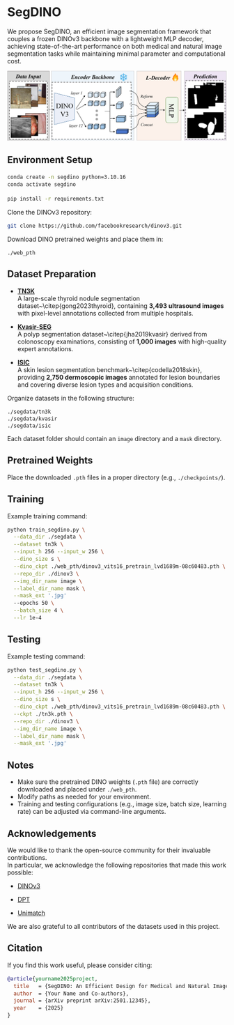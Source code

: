 # SegDINO
We propose SegDINO, an efficient image segmentation framework that couples a frozen DINOv3 backbone with a lightweight MLP decoder, achieving state-of-the-art performance on both medical and natural image segmentation tasks while maintaining minimal parameter and computational cost.

![](src/segdino_pic.png)


## Environment Setup

```bash
conda create -n segdino python=3.10.16
conda activate segdino

pip install -r requirements.txt
````

Clone the DINOv3 repository:

```bash
git clone https://github.com/facebookresearch/dinov3.git
```

Download DINO pretrained weights and place them in:

```
./web_pth
```

## Dataset Preparation


- **[TN3K](https://github.com/haifangong/TRFE-Net-for-thyroid-nodule-segmentation)**  
  A large-scale thyroid nodule segmentation dataset~\citep{gong2023thyroid}, containing **3,493 ultrasound images** with pixel-level annotations collected from multiple hospitals.  

- **[Kvasir-SEG](https://datasets.simula.no/kvasir-seg/)**  
  A polyp segmentation dataset~\citep{jha2019kvasir} derived from colonoscopy examinations, consisting of **1,000 images** with high-quality expert annotations.  

- **[ISIC](https://challenge.isic-archive.com/data/#2017)**  
  A skin lesion segmentation benchmark~\citep{codella2018skin}, providing **2,750 dermoscopic images** annotated for lesion boundaries and covering diverse lesion types and acquisition conditions.  

Organize datasets in the following structure:

```
./segdata/tn3k
./segdata/kvasir
./segdata/isic
```

Each dataset folder should contain an `image` directory and a `mask` directory.


## Pretrained Weights

Place the downloaded `.pth` files in a proper directory (e.g., `./checkpoints/`).


## Training

Example training command:

```bash
python train_segdino.py \
  --data_dir ./segdata \
  --dataset tn3k \
  --input_h 256 --input_w 256 \
  --dino_size s \
  --dino_ckpt ./web_pth/dinov3_vits16_pretrain_lvd1689m-08c60483.pth \
  --repo_dir ./dinov3 \
  --img_dir_name image \
  --label_dir_name mask \
  --mask_ext '.jpg'
  --epochs 50 \
  --batch_size 4 \
  --lr 1e-4
```

## Testing

Example testing command:

```bash
python test_segdino.py \
  --data_dir ./segdata \
  --dataset tn3k \
  --input_h 256 --input_w 256 \
  --dino_size s \
  --dino_ckpt ./web_pth/dinov3_vits16_pretrain_lvd1689m-08c60483.pth \
  --ckpt ./tn3k.pth \
  --repo_dir ./dinov3 \
  --img_dir_name image \
  --label_dir_name mask \
  --mask_ext '.jpg'
```

## Notes

* Make sure the pretrained DINO weights (`.pth` file) are correctly downloaded and placed under `./web_pth`.
* Modify paths as needed for your environment.
* Training and testing configurations (e.g., image size, batch size, learning rate) can be adjusted via command-line arguments.

## Acknowledgements

We would like to thank the open-source community for their invaluable contributions.  
In particular, we acknowledge the following repositories that made this work possible:

- [DINOv3](https://github.com/facebookresearch/dinov3)   

- [DPT](https://github.com/isl-org/DPT)

- [Unimatch](https://github.com/LiheYoung/UniMatch-V2)

We are also grateful to all contributors of the datasets used in this project.


## Citation

If you find this work useful, please consider citing:

```bibtex
@article{yourname2025project,
  title   = {SegDINO: An Efficient Design for Medical and Natural Image Segmentation with DINO-V3},
  author  = {Your Name and Co-authors},
  journal = {arXiv preprint arXiv:2501.12345},
  year    = {2025}
}
```
